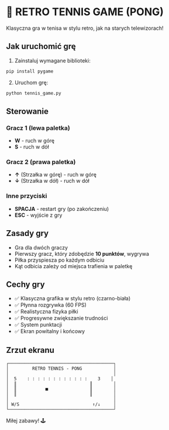 # 🎾 RETRO TENNIS GAME (PONG)

Klasyczna gra w tenisa w stylu retro, jak na starych telewizorach!

## Jak uruchomić grę

1. Zainstaluj wymagane biblioteki:
```bash
pip install pygame
```

2. Uruchom grę:
```bash
python tennis_game.py
```

## Sterowanie

### Gracz 1 (lewa paletka)
- **W** - ruch w górę
- **S** - ruch w dół

### Gracz 2 (prawa paletka)
- **↑** (Strzałka w górę) - ruch w górę
- **↓** (Strzałka w dół) - ruch w dół

### Inne przyciski
- **SPACJA** - restart gry (po zakończeniu)
- **ESC** - wyjście z gry

## Zasady gry

- Gra dla dwóch graczy
- Pierwszy gracz, który zdobędzie **10 punktów**, wygrywa
- Piłka przyspiesza po każdym odbiciu
- Kąt odbicia zależy od miejsca trafienia w paletkę

## Cechy gry

- ✅ Klasyczna grafika w stylu retro (czarno-biała)
- ✅ Płynna rozgrywka (60 FPS)
- ✅ Realistyczna fizyka piłki
- ✅ Progresywne zwiększanie trudności
- ✅ System punktacji
- ✅ Ekran powitalny i końcowy

## Zrzut ekranu

```
┌────────────────────────────────────────┐
│         RETRO TENNIS - PONG            │
│                                        │
│  5    : : : : : : : : : : : :    3    │
│  ║                            ║        │
│  ║           ■                ║        │
│  ║                            ║        │
│                                        │
│ W/S                            ↑/↓     │
└────────────────────────────────────────┘
```

Miłej zabawy! 🕹️
